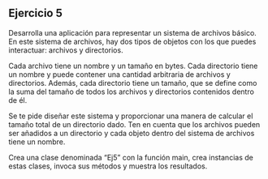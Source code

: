 ## Ejercicio 5

Desarrolla una aplicación para representar un sistema de archivos básico. En este
sistema de archivos, hay dos tipos de objetos con los que puedes interactuar: archivos
y directorios.

Cada archivo tiene un nombre y un tamaño en bytes. Cada directorio tiene un nombre y
puede contener una cantidad arbitraria de archivos y directorios. Además, cada
directorio tiene un tamaño, que se define como la suma del tamaño de todos los
archivos y directorios contenidos dentro de él.

Se te pide diseñar este sistema y proporcionar una manera de calcular el tamaño total
de un directorio dado. Ten en cuenta que los archivos pueden ser añadidos a un
directorio y cada objeto dentro del sistema de archivos tiene un nombre.

Crea una clase denominada “Ej5” con la función main, crea instancias de estas clases,
invoca sus métodos y muestra los resultados. 